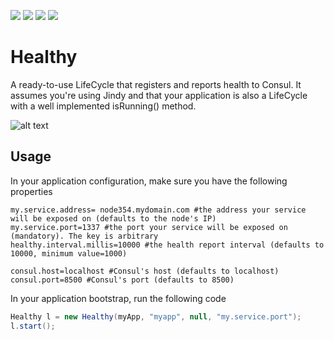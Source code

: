 [![][maven img]][maven]
[![][travis img]][travis]
[![][codecov img]][codecov]
[![][codacy img]][codacy]

# Healthy
A ready-to-use LifeCycle that registers and reports health to Consul. It assumes you're using Jindy and that your application is also a LifeCycle with a well implemented isRunning() method.

![alt text][cardio]  

## Usage
In your application configuration, make sure you have the following properties
```properties
my.service.address= node354.mydomain.com #the address your service will be exposed on (defaults to the node's IP)
my.service.port=1337 #the port your service will be exposed on (mandatory). The key is arbitrary
healthy.interval.millis=10000 #the health report interval (defaults to 10000, minimum value=1000)

consul.host=localhost #Consul's host (defaults to localhost)
consul.port=8500 #Consul's port (defaults to 8500)
```

In your application bootstrap, run the following code
```java
Healthy l = new Healthy(myApp, "myapp", null, "my.service.port");
l.start();
```

[cardio]:https://www.irenical.org/healthy/hb.png "Sometimes a straight line"

[maven]:http://search.maven.org/#search|gav|1|g:"org.irenical.healthy"%20AND%20a:"healthy"
[maven img]:https://maven-badges.herokuapp.com/maven-central/org.irenical.healthy/healthy/badge.svg

[travis]:https://travis-ci.org/irenical/healthy
[travis img]:https://travis-ci.org/irenical/healthy.svg?branch=master

[codecov]:https://codecov.io/gh/irenical/healthy
[codecov img]:https://codecov.io/gh/irenical/healthy/branch/master/graph/badge.svg

[codacy]:https://www.codacy.com/app/tiagosimao/healthy?utm_source=github.com&amp;utm_medium=referral&amp;utm_content=irenical/healthy&amp;utm_campaign=Badge_Grade
[codacy img]:https://api.codacy.com/project/badge/Grade/5314e5c382804a95bea12bd9a2a8c2da
